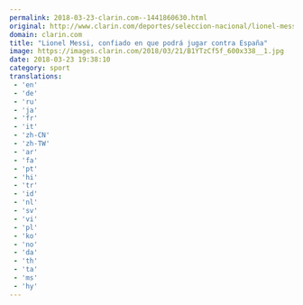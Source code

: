 ```yaml
---
permalink: 2018-03-23-clarin.com--1441860630.html
original: http://www.clarin.com/deportes/seleccion-nacional/lionel-messi-confiado-podra-jugar-espana_0_BySgzRMcz.html
domain: clarin.com
title: "Lionel Messi, confiado en que podrá jugar contra España"
image: https://images.clarin.com/2018/03/21/B1YTzCf5f_600x338__1.jpg
date: 2018-03-23 19:38:10
category: sport
translations: 
 - 'en'
 - 'de'
 - 'ru'
 - 'ja'
 - 'fr'
 - 'it'
 - 'zh-CN'
 - 'zh-TW'
 - 'ar'
 - 'fa'
 - 'pt'
 - 'hi'
 - 'tr'
 - 'id'
 - 'nl'
 - 'sv'
 - 'vi'
 - 'pl'
 - 'ko'
 - 'no'
 - 'da'
 - 'th'
 - 'ta'
 - 'ms'
 - 'hy'
---
```


